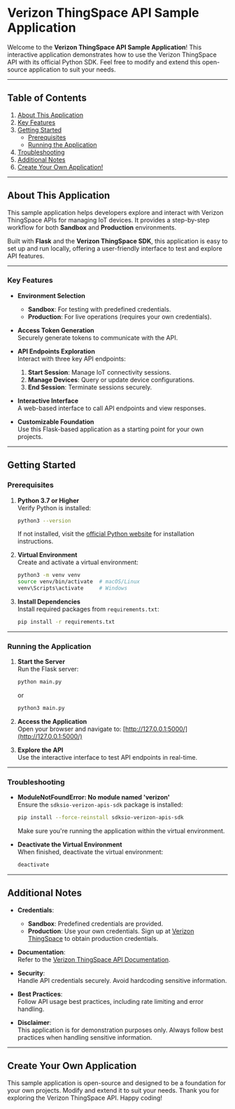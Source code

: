 # Verizon ThingSpace API Sample Application

Welcome to the **Verizon ThingSpace API Sample Application**! This interactive application demonstrates how to use the Verizon ThingSpace API with its official Python SDK. Feel free to modify and extend this open-source application to suit your needs.

---

## Table of Contents

1. [About This Application](#about-this-application)
2. [Key Features](#key-features)
3. [Getting Started](#getting-started)
   - [Prerequisites](#prerequisites)
   - [Running the Application](#running-the-application)
4. [Troubleshooting](#troubleshooting)
5. [Additional Notes](#additional-notes)
6. [Create Your Own Application!](#create-your-own-application)

---

## About This Application

This sample application helps developers explore and interact with Verizon ThingSpace APIs for managing IoT devices. It provides a step-by-step workflow for both **Sandbox** and **Production** environments.

Built with **Flask** and the **Verizon ThingSpace SDK**, this application is easy to set up and run locally, offering a user-friendly interface to test and explore API features.

---

### Key Features

- **Environment Selection**  
  - **Sandbox**: For testing with predefined credentials.  
  - **Production**: For live operations (requires your own credentials).

- **Access Token Generation**  
  Securely generate tokens to communicate with the API.

- **API Endpoints Exploration**  
  Interact with three key API endpoints:
  1. **Start Session**: Manage IoT connectivity sessions.
  2. **Manage Devices**: Query or update device configurations.
  3. **End Session**: Terminate sessions securely.

- **Interactive Interface**  
  A web-based interface to call API endpoints and view responses.

- **Customizable Foundation**  
  Use this Flask-based application as a starting point for your own projects.

---

## Getting Started

### Prerequisites

1. **Python 3.7 or Higher**  
   Verify Python is installed:

   ```bash
   python3 --version
   ```

   If not installed, visit the [official Python website](https://www.python.org/) for installation instructions.

2. **Virtual Environment**  
   Create and activate a virtual environment:

   ```bash
   python3 -m venv venv
   source venv/bin/activate  # macOS/Linux
   venv\Scripts\activate     # Windows
   ```

3. **Install Dependencies**  
   Install required packages from `requirements.txt`:

   ```bash
   pip install -r requirements.txt
   ```

---

### Running the Application

1. **Start the Server**  
   Run the Flask server:

   ```bash
   python main.py
   ```

   or

   ```bash
   python3 main.py
   ```

2. **Access the Application**  
   Open your browser and navigate to:
   [http://127.0.0.1:5000/](http://127.0.0.1:5000/)

3. **Explore the API**  
   Use the interactive interface to test API endpoints in real-time.

---

### Troubleshooting

- **ModuleNotFoundError: No module named 'verizon'**  
  Ensure the `sdksio-verizon-apis-sdk` package is installed:

  ```bash
  pip install --force-reinstall sdksio-verizon-apis-sdk
  ```
  
  Make sure you're running the application within the virtual environment.

- **Deactivate the Virtual Environment**  
  When finished, deactivate the virtual environment:

  ```bash
  deactivate
  ```

---

## Additional Notes

- **Credentials**:  
  - **Sandbox**: Predefined credentials are provided.  
  - **Production**: Use your own credentials. Sign up at [Verizon ThingSpace](https://thingspace.verizon.com/profile/sign-up.html) to obtain production credentials.

- **Documentation**:  
  Refer to the [Verizon ThingSpace API Documentation](https://thingspace.verizon.com/documentation/api-documentation.html#/http/quick-start/getting-started-with-the-verizon-api).

- **Security**:  
  Handle API credentials securely. Avoid hardcoding sensitive information.

- **Best Practices**:  
  Follow API usage best practices, including rate limiting and error handling.

- **Disclaimer**:  
  This application is for demonstration purposes only. Always follow best practices when handling sensitive information.

---

## Create Your Own Application

This sample application is open-source and designed to be a foundation for your own projects. Modify and extend it to suit your needs. Thank you for exploring the Verizon ThingSpace API. Happy coding!
